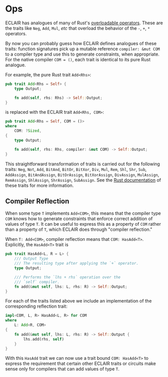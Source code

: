 # Ops

ECLAIR has analogues of many of Rust's [overloadable operators](https://doc.rust-lang.org/rust-by-example/trait/ops.html). These are the traits like `Neg`, `Add`, `Mul`, *etc* that overload the behavior of the `-`, `+`, `*` operators. 

By now you can probably guess how ECLAIR defines analogues of these traits: function signatures pick up a mutable reference `compiler: &mut COM` to a compiler type and use this to generate constraints, when appropriate. For the native compiler `COM = ()`, each trait is identical to its pure Rust analogue. 

For example, the pure Rust trait `Add<Rhs>`:
```rust
pub trait Add<Rhs = Self> {
    type Output;

    fn add(self, rhs: Rhs) -> Self::Output;
}
```
is replaced with the ECLAIR trait `Add<Rhs, COM>`:
```rust
pub trait Add<Rhs = Self, COM = ()> 
where 
    COM: ?Sized,
{
    type Output;

    fn add(self, rhs: Rhs, compiler: &mut COM) -> Self::Output;
}
```
This straightforward transformation of traits is carried out for the following traits: `Neg`, `Not`, `Add`, `BitAnd`, `BitOr`, `BitXor`, `Div`, `Mul`, `Rem`, `Shl`, `Shr`, `Sub`, `AddAssign`, `BitAndAssign`, `BitOrAssign`, `BitXorAssign`, `DivAssign`, `MulAssign`, `RemAssign`, `ShlAssign`, `ShrAssign`, `SubAssign`. See the [Rust documentation](https://doc.rust-lang.org/core/ops/index.html) of these traits for more information.

## Compiler Reflection

When some type `T` implements `Add<COM>`, this means that the compiler type `COM` knows how to generate constraints that enforce correct addition of values of type `T`. It can be useful to express this as a property of `COM` rather than a property of `T`, which ECLAIR does through "compiler reflection." 

When `T: Add<COM>`, compiler reflection means that `COM: HasAdd<T>`. Explicitly, the `HasAdd<T>` trait is
```rust
pub trait HasAdd<L, R = L> {
    /// Output Type
    /// The resulting type after applying the `+` operator.
    type Output;

    /// Performs the `lhs + rhs` operation over the
    /// `self` compiler.
    fn add(&mut self, lhs: L, rhs: R) -> Self::Output;
}
```
For each of the traits listed above we include an implementation of the corresponding reflection trait:
```rust 
impl<COM, L, R> HasAdd<L, R> for COM
where
    L: Add<R, COM>
{
    fn add(&mut self, lhs: L, rhs: R) -> Self::Output {
        lhs.add(rhs, self)
    }
}
```
With this `HasAdd` trait we can now use a trait bound `COM: HasAdd<T>` to express the requirement that certain other ECLAIR traits or circuits make sense only for compilers that can add values of type `T`.